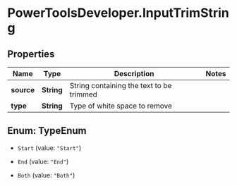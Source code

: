 # PowerToolsDeveloper.InputTrimString

## Properties

Name | Type | Description | Notes
------------ | ------------- | ------------- | -------------
**source** | **String** | String containing the text to be trimmed | 
**type** | **String** | Type of white space to remove | 



## Enum: TypeEnum


* `Start` (value: `"Start"`)

* `End` (value: `"End"`)

* `Both` (value: `"Both"`)




